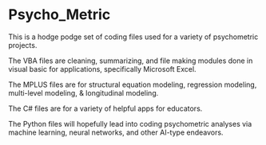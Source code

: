 # Psycho_Metric
This is a hodge podge set of coding files used for a variety of psychometric projects.

The VBA files are cleaning, summarizing, and file making modules done in visual basic for applications, specifically Microsoft Excel.

The MPLUS files are for structural equation modeling, regression modeling, multi-level modeling, & longitudinal modeling.

The C# files are for a variety of helpful apps for educators.

The Python files will hopefully lead into coding psychometric analyses via machine learning, neural networks, and other AI-type endeavors.
